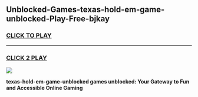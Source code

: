 
## Unblocked-Games-texas-hold-em-game-unblocked-Play-Free-bjkay
<h3>
<a href="https://premium76.site?title=texas-hold-em-game-unblocked&ref=18A1">CLICK TO PLAY</a></h3>
<hr>

<h3>
<a href="https://premium76.site?title=texas-hold-em-game-unblocked&ref=18A1">CLICK 2 PLAY</a>
  
</h3>

<a href="https://premium76.site?title=texas-hold-em-game-unblocked&ref=18A1"><img src="https://clearcache.store/games.png"></a>


**texas-hold-em-game-unblocked games unblocked: Your Gateway to Fun and Accessible Online Gaming**
